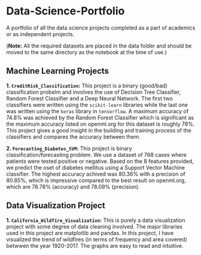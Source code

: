 # Data-Science-Portfolio
A portfolio of all the data science projects completed as a part of academics or as independent projects.

(__Note:__ All the required datasets are placed in the data folder and should be moved to the same directory as the notebook at the time of use.)

## Machine Learning Projects

__1. `CreditRisk_Classification`:__ This project is a binary (good/bad) classification probelm and involves the use of Decision Tree Classifier, Random Forest Classifier and a Deep Neural Network. The first two classifiers were written using the `scikit-learn` libraries while the last one was written using the `keras` library in `tensorflow`. A maximum accuracy of 74.8% was achieved by the Random Forest Classifier which is significant as the maximum accuracy listed on openml.org for this dataset is roughly 78%. This project gives a good insight in the building and training process of the classifiers and compares the accuracy between them.

__2. ```Forecasting_Diabetes_SVM```:__ This project is binary classification/forecasting problem. We use a dataset of 768 cases where patients were tested positive or negative. Based on the 8 features provided, we predict the oset of diabetes mellitus using a Support Vector Machine classifier. The highest accuracy achived was 80.36% with a precision of 80.85%, which is impressive compared to the best result on openml.org, which are 78.78% (accuracy) and 78.09% (precision).

## Data Visualization Project

__1. `California_Wildfire_Visualization`:__ This is purely a data visualization project with some degree of data cleaning involved. The major libraries used in this project are matplotlib and pandas. In this project, I have visualized the trend of wildfires (in terms of frequency and area covered) betwwen the year 1920-2017. The graphs are easy to read and intuitive.
